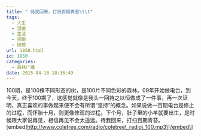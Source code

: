 ```yaml
---
title: " 待我回来，打扫百期青苔\t\t"
tags:
  - 人生
  - 温暖
  - 生活
  - 闲聊
  - 随想
url: 1850.html
id: 1850
categories:
  - 森林广播
date: 2015-04-18 18:36:49
---
```


100期，是100棵不同形态的树，是100片不同色彩的森林。09年开始做电台，到今天，终于100期了，这感觉就像是我头一回持之以恒做成了一件事，再一次证明，真正喜欢的事做起来便不会有所谓“坚持”的概念。如果说做一百期电台是修止的过程，而怀胎十月，则更像修观的过程。下个月，肚子里的小羊就要出生，是时候跟大家说再见，相信再见不会太遥远。待我回来，打扫百期青苔。   \[embed\]http://www.coletree.com/radio/coletree\_radio\_100.mp3\[/embed\]